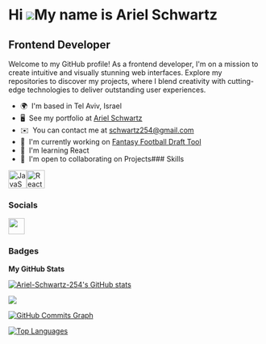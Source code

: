 Hi ![](https://user-images.githubusercontent.com/18350557/176309783-0785949b-9127-417c-8b55-ab5a4333674e.gif)My name is Ariel Schwartz
======================================================================================================================================

Frontend Developer
------------------

Welcome to my GitHub profile! As a frontend developer, I'm on a mission to create intuitive and visually stunning web interfaces. Explore my repositories to discover my projects, where I blend creativity with cutting-edge technologies to deliver outstanding user experiences.

*   🌍  I'm based in Tel Aviv, Israel
*   🖥️  See my portfolio at [Ariel Schwartz](http://arielschwartz.com)
*   ✉️  You can contact me at [schwartz254@gmail.com](mailto:schwartz254@gmail.com)
*   🚀  I'm currently working on [Fantasy Football Draft Tool](http://https://ariel-schwartz-254.github.io/fantasy-football-drafting-tool/)
*   🧠  I'm learning React
*   🤝  I'm open to collaborating on Projects### Skills 
<p align="left">
<a href="https://developer.mozilla.org/en-US/docs/Web/JavaScript" target="_blank" rel="noreferrer"><img src="https://raw.githubusercontent.com/danielcranney/readme-generator/main/public/icons/skills/javascript-colored.svg" width="36" height="36" alt="JavaScript" /></a><a href="https://reactjs.org/" target="_blank" rel="noreferrer"><img src="https://raw.githubusercontent.com/danielcranney/readme-generator/main/public/icons/skills/react-colored.svg" width="36" height="36" alt="React" /></a></p>
                    
### Socials

<p align="left"> <a href="https://www.github.com/Ariel-Schwartz-254" target="_blank" rel="noreferrer"> <picture> <source media="(prefers-color-scheme: dark)" srcset="https://raw.githubusercontent.com/danielcranney/readme-generator/main/public/icons/socials/github-dark.svg" /> <source media="(prefers-color-scheme: light)" srcset="https://raw.githubusercontent.com/danielcranney/readme-generator/main/public/icons/socials/github.svg" /> <img src="https://raw.githubusercontent.com/danielcranney/readme-generator/main/public/icons/socials/github.svg" width="32" height="32" /> </picture> </a></p>

### Badges

<b>My GitHub Stats</b>

<a href="http://www.github.com/Ariel-Schwartz-254"><img src="https://github-readme-stats.vercel.app/api?username=Ariel-Schwartz-254&show_icons=true&hide=&count_private=true&title_color=0891b2&text_color=ffffff&icon_color=0891b2&bg_color=1c1917&hide_border=true&show_icons=true" alt="Ariel-Schwartz-254's GitHub stats" /></a>

<a href="http://www.github.com/Ariel-Schwartz-254"><img src="https://github-readme-streak-stats.herokuapp.com/?user=Ariel-Schwartz-254&stroke=ffffff&background=1c1917&ring=0891b2&fire=0891b2&currStreakNum=ffffff&currStreakLabel=0891b2&sideNums=ffffff&sideLabels=ffffff&dates=ffffff&hide_border=true" /></a>

<a href="http://www.github.com/Ariel-Schwartz-254"><img src="https://github-readme-activity-graph.cyclic.app/graph?username=Ariel-Schwartz-254&bg_color=1c1917&color=ffffff&line=0891b2&point=ffffff&area_color=1c1917&area=true&hide_border=true&custom_title=GitHub%20Commits%20Graph" alt="GitHub Commits Graph" /></a>

<a href="https://github.com/Ariel-Schwartz-254" align="left"><img src="https://github-readme-stats.vercel.app/api/top-langs/?username=Ariel-Schwartz-254&langs_count=10&title_color=0891b2&text_color=ffffff&icon_color=0891b2&bg_color=1c1917&hide_border=true&locale=en&custom_title=Top%20%Languages" alt="Top Languages" /></a>
